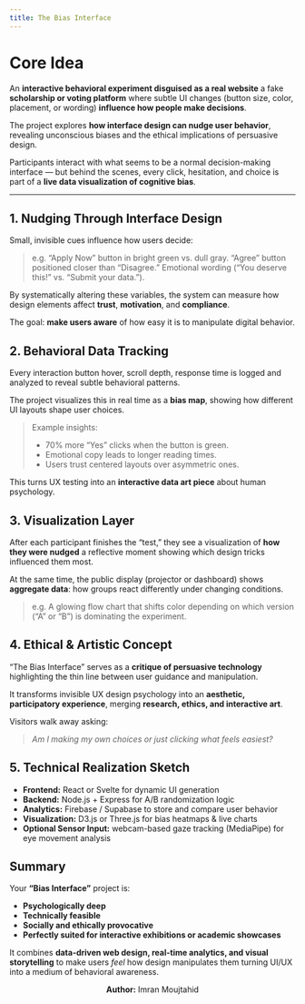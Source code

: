 ```yaml
---
title: The Bias Interface
---
```


# Core Idea

An **interactive behavioral experiment disguised as a real website** a fake **scholarship or voting platform** where subtle UI changes (button size, color, placement, or wording) **influence how people make decisions**.

The project explores **how interface design can nudge user behavior**, revealing unconscious biases and the ethical implications of persuasive design.

Participants interact with what seems to be a normal decision-making interface — but behind the scenes, every click, hesitation, and choice is part of a **live data visualization of cognitive bias**.

---

## 1. **Nudging Through Interface Design**

Small, invisible cues influence how users decide:

> e.g.
> “Apply Now” button in bright green vs. dull gray.
> “Agree” button positioned closer than “Disagree.”
> Emotional wording (“You deserve this!” vs. “Submit your data.”).

By systematically altering these variables, the system can measure how design elements affect **trust**, **motivation**, and **compliance**.

The goal: **make users aware** of how easy it is to manipulate digital behavior.


## 2. **Behavioral Data Tracking**

Every interaction button hover, scroll depth, response time is logged and analyzed to reveal subtle behavioral patterns.

The project visualizes this in real time as a **bias map**, showing how different UI layouts shape user choices.

> Example insights:
>
> - 70% more “Yes” clicks when the button is green.
> - Emotional copy leads to longer reading times.
> - Users trust centered layouts over asymmetric ones.

This turns UX testing into an **interactive data art piece** about human psychology.

## 3. **Visualization Layer**

After each participant finishes the “test,” they see a visualization of **how they were nudged** a reflective moment showing which design tricks influenced them most.

At the same time, the public display (projector or dashboard) shows **aggregate data**: how groups react differently under changing conditions.

> e.g.
> A glowing flow chart that shifts color depending on which version (“A” or “B”) is dominating the experiment.


## 4. **Ethical & Artistic Concept**

“The Bias Interface” serves as a **critique of persuasive technology** highlighting the thin line between user guidance and manipulation.

It transforms invisible UX design psychology into an **aesthetic, participatory experience**, merging **research, ethics, and interactive art**.

Visitors walk away asking:

> *Am I making my own choices or just clicking what feels easiest?*


## 5. **Technical Realization Sketch**

- **Frontend:** React or Svelte for dynamic UI generation
- **Backend:** Node.js + Express for A/B randomization logic
- **Analytics:** Firebase / Supabase to store and compare user behavior
- **Visualization:** D3.js or Three.js for bias heatmaps & live charts
- **Optional Sensor Input:** webcam-based gaze tracking (MediaPipe) for eye movement analysis

## Summary

Your **“Bias Interface”** project is:

* **Psychologically deep**
* **Technically feasible**
* **Socially and ethically provocative**
* **Perfectly suited for interactive exhibitions or academic showcases**

It combines **data-driven web design, real-time analytics, and visual storytelling** to make users *feel* how design manipulates them turning UI/UX into a medium of behavioral awareness.

<div align="center">

**Author:** Imran Moujtahid

</div>

